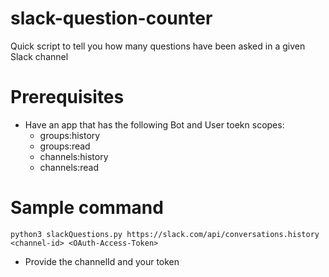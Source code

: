 # slack-question-counter
Quick script to tell you how many questions have been asked in a given Slack channel

# Prerequisites
* Have an app that has the following Bot and User toekn scopes:
     * groups:history
     * groups:read
     * channels:history
     * channels:read

# Sample command
`python3 slackQuestions.py https://slack.com/api/conversations.history <channel-id> <OAuth-Access-Token>`

* Provide the channelId and your token